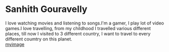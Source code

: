 # Sanhith Gouravelly
I love watching movies and listening to songs.I'm a gamer, I play lot of video games.I love travelling, from my childhood I travelled various different places, till now I visited  to 3 different country, I want to travel to every different coumtry on this planet.<br>
[myimage](https://drive.google.com/file/d/1Jg9DgNoUtve0bmVRyHzjk545EQwXvzzV/view?usp=sharing)
